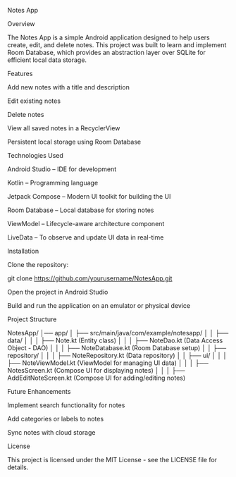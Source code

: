 Notes App

Overview

The Notes App is a simple Android application designed to help users create, edit, and delete notes. This project was built to learn and implement Room Database, which provides an abstraction layer over SQLite for efficient local data storage.

Features

Add new notes with a title and description

Edit existing notes

Delete notes

View all saved notes in a RecyclerView

Persistent local storage using Room Database

Technologies Used

Android Studio – IDE for development

Kotlin – Programming language

Jetpack Compose – Modern UI toolkit for building the UI

Room Database – Local database for storing notes

ViewModel – Lifecycle-aware architecture component

LiveData – To observe and update UI data in real-time

Installation

Clone the repository:

git clone https://github.com/yourusername/NotesApp.git

Open the project in Android Studio

Build and run the application on an emulator or physical device

Project Structure

NotesApp/
│── app/
│   ├── src/main/java/com/example/notesapp/
│   │   ├── data/
│   │   │   ├── Note.kt (Entity class)
│   │   │   ├── NoteDao.kt (Data Access Object - DAO)
│   │   │   ├── NoteDatabase.kt (Room Database setup)
│   │   ├── repository/
│   │   │   ├── NoteRepository.kt (Data repository)
│   │   ├── ui/
│   │   │   ├── NoteViewModel.kt (ViewModel for managing UI data)
│   │   │   ├── NotesScreen.kt (Compose UI for displaying notes)
│   │   │   ├── AddEditNoteScreen.kt (Compose UI for adding/editing notes)

Future Enhancements

Implement search functionality for notes

Add categories or labels to notes

Sync notes with cloud storage

License

This project is licensed under the MIT License - see the LICENSE file for details.

